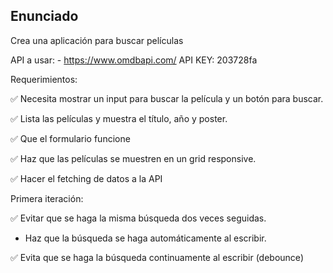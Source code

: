 ## Enunciado

Crea una aplicación para buscar películas

API a usar: - https://www.omdbapi.com/
API KEY: 203728fa

Requerimientos:

✅ Necesita mostrar un input para buscar la película y un botón para buscar.

✅ Lista las películas y muestra el título, año y poster.

✅ Que el formulario funcione

✅ Haz que las películas se muestren en un grid responsive.

✅ Hacer el fetching de datos a la API

Primera iteración:

✅ Evitar que se haga la misma búsqueda dos veces seguidas.

- Haz que la búsqueda se haga automáticamente al escribir.

✅ Evita que se haga la búsqueda continuamente al escribir (debounce)
